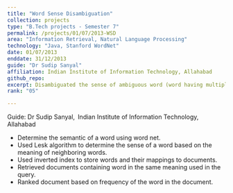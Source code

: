 ```yaml
---
title: "Word Sense Disambiguation"
collection: projects
type: "B.Tech projects - Semester 7"
permalink: /projects/01/07/2013-WSD
area: "Information Retrieval, Natural Language Processing"
technology: "Java, Stanford WordNet"
date: 01/07/2013
enddate: 31/12/2013
guide: "Dr Sudip Sanyal"
affiliation: Indian Institute of Information Technology, Allahabad
github_repo:
excerpt: Disambiguated the sense of ambiguous word (word having multiple meanings) based on the context it is used. In Information Retrieval systems we need to find the correct meaning of a word in a query to retrieve relevant documents.
rank: "05"

---
```


Guide: Dr Sudip Sanyal,&ensp;Indian Institute of Information Technology, Allahabad

* Determine the semantic of a word using word net.
* Used Lesk algorithm to determine the sense of a word based on the meaning of neighboring words.
* Used inverted index to store words and their mappings to documents.
* Retrieved documents containing word in the same meaning used in the query.
* Ranked document based on frequency of the word in the document.
